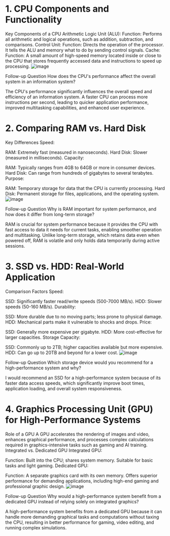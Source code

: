 # 1. CPU Components and Functionality


Key Components of a CPU
Arithmetic Logic Unit (ALU):
Function: Performs all arithmetic and logical operations, such as addition, subtraction, and comparisons.
Control Unit:
Function: Directs the operation of the processor. It tells the ALU and memory what to do by sending control signals.
Cache:
Function: A small amount of high-speed memory located inside or close to the CPU that stores frequently accessed data and instructions to speed up processing.
![image](https://github.com/user-attachments/assets/004bca3d-2015-4e1b-91ff-71f30c0de220)

Follow-up Question
How does the CPU's performance affect the overall system in an information system?

The CPU's performance significantly influences the overall speed and efficiency of an information system. A faster CPU can process more instructions per second, leading to quicker application performance, improved multitasking capabilities, and enhanced user experience.

# 2. Comparing RAM vs. Hard Disk


Key Differences
Speed:

RAM: Extremely fast (measured in nanoseconds).
Hard Disk: Slower (measured in milliseconds).
Capacity:

RAM: Typically ranges from 4GB to 64GB or more in consumer devices.
Hard Disk: Can range from hundreds of gigabytes to several terabytes.
Purpose:

RAM: Temporary storage for data that the CPU is currently processing.
Hard Disk: Permanent storage for files, applications, and the operating system.
![image](https://github.com/user-attachments/assets/fc0e8e34-b380-4f4a-884e-574e9073c513)

Follow-up Question
Why is RAM important for system performance, and how does it differ from long-term storage?

RAM is crucial for system performance because it provides the CPU with fast access to data it needs for current tasks, enabling smoother operation and multitasking. Unlike long-term storage, which retains data even when powered off, RAM is volatile and only holds data temporarily during active sessions.


# 3. SSD vs. HDD: Real-World Application



Comparison Factors
Speed:

SSD: Significantly faster read/write speeds (500-7000 MB/s).
HDD: Slower speeds (50-160 MB/s).
Durability:

SSD: More durable due to no moving parts; less prone to physical damage.
HDD: Mechanical parts make it vulnerable to shocks and drops.
Price:

SSD: Generally more expensive per gigabyte.
HDD: More cost-effective for larger capacities.
Storage Capacity:

SSD: Commonly up to 2TB; higher capacities available but more expensive.
HDD: Can go up to 20TB and beyond for a lower cost.
![image](https://github.com/user-attachments/assets/7e26bfff-7273-4774-ab64-03c0d80178ab)


Follow-up Question
Which storage device would you recommend for a high-performance system and why?

I would recommend an SSD for a high-performance system because of its faster data access speeds, which significantly improve boot times, application loading, and overall system responsiveness.
# 4. Graphics Processing Unit (GPU) for High-Performance Systems


Role of a GPU
A GPU accelerates the rendering of images and video, enhances graphical performance, and processes complex calculations required in graphics-intensive tasks such as gaming and AI training.
Integrated vs. Dedicated GPU
Integrated GPU:

Function: Built into the CPU; shares system memory. Suitable for basic tasks and light gaming.
Dedicated GPU:

Function: A separate graphics card with its own memory. Offers superior performance for demanding applications, including high-end gaming and professional graphic design.
![image](https://github.com/user-attachments/assets/0ccb0eb8-ade0-4073-8e44-137543446486)

Follow-up Question
Why would a high-performance system benefit from a dedicated GPU instead of relying solely on integrated graphics?

A high-performance system benefits from a dedicated GPU because it can handle more demanding graphical tasks and computations without taxing the CPU, resulting in better performance for gaming, video editing, and running complex simulations.
